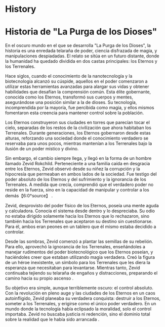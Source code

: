# History

# Historia de "La Purga de los Dioses"

En el oscuro mundo en el que se desarrolla "La Purga de los Dioses", la historia es una enredada telaraña de poder, ciencia disfrazada de magia, y manipulaciones despiadadas. El relato se sitúa en un futuro distante, donde la humanidad ha quedado dividida en dos castas principales: los Eternos y los Terrenales.

Hace siglos, cuando el conocimiento de la nanotecnología y la biotecnología alcanzó su cúspide, aquellos en el poder comenzaron a utilizar estas herramientas avanzadas para alargar sus vidas y obtener habilidades que desafían la comprensión común. Esta élite gobernante, conocida como los Eternos, transformó sus cuerpos y mentes, asegurándose una posición similar a la de dioses. Su tecnología, incomprendida por la mayoría, fue percibida como magia, y ellos mismos fomentaron esta creencia para mantener control sobre la población.

Los Eternos construyeron sus ciudades en torres que parecían tocar el cielo, separadas de los restos de la civilización que ahora habitaban los Terrenales. Durante generaciones, los Eternos gobernaron desde estas alturas, reforzando una sociedad donde el conocimiento verdadero se reservaba para unos pocos, mientras mantenían a los Terrenales bajo la ilusión de un poder místico y divino.

Sin embargo, el cambio siempre llega, y llegó en la forma de un hombre llamado Zevid Rokchild. Perteneciente a una familia caída en desgracia entre los Eternos, Zevid observó desde su niñez la corrupción y la hipocresía que permeaban en ambos lados de la sociedad. Fue testigo del poder absoluto de los Eternos y del sufrimiento y la ignorancia de los Terrenales. A medida que crecía, comprendió que el verdadero poder no reside en la fuerza, sino en la capacidad de manipular y controlar a los demás【6:0†source】 .

Zevid, desprovisto del poder físico de los Eternos, poseía una mente aguda y calculadora. Conocía el sistema desde dentro y lo despreciaba. Su odio no estaba dirigido solamente hacia los Eternos que lo rechazaron, sino también hacia los Terrenales que aceptaron su destino sin cuestionarse. Para él, ambos eran peones en un tablero que él mismo estaba decidido a controlar.

Desde las sombras, Zevid comenzó a plantar las semillas de su rebelión. Para ello, aprovechó la ignorancia de los Terrenales, enseñándoles a manejar rudimentos del poder biotecnológico que los Eternos poseían, y haciéndoles creer que estaban utilizando magia verdadera. Creó la figura de un héroe inexistente, un símbolo para los Terrenales que les diera la esperanza que necesitaban para levantarse. Mientras tanto, Zevid continuaba tejiendo su telaraña de engaños y distracciones, preparando el camino hacia su propio ascenso  .

Su objetivo era simple, aunque terriblemente oscuro: el control absoluto. Con la revolución en pleno auge y las ciudades de los Eternos en un caos autoinfligido, Zevid planeaba su verdadera conquista: destruir a los Eternos, someter a los Terrenales, y erigirse como el único poder verdadero. En un mundo donde la tecnología había eclipsado la moralidad, solo el control importaba. Zevid no buscaba justicia ni redención, sino el dominio total sobre la realidad que le había sido arrancada  .